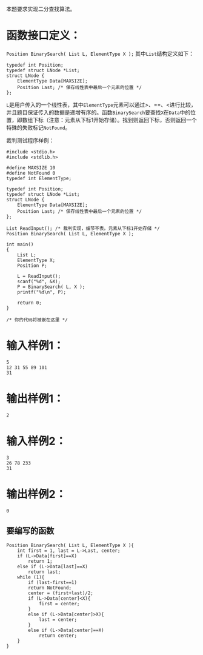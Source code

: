 本题要求实现二分查找算法。
# 函数接口定义：
`Position BinarySearch( List L, ElementType X );`
其中`List`结构定义如下：
```
typedef int Position;
typedef struct LNode *List;
struct LNode {
    ElementType Data[MAXSIZE];
    Position Last; /* 保存线性表中最后一个元素的位置 */
};
```   
`L`是用户传入的一个线性表，其中`ElementType`元素可以通过>、==、<进行比较，并且题目保证传入的数据是递增有序的。函数`BinarySearch`要查找`X`在`Data`中的位置，即数组下标（注意：元素从下标1开始存储）。找到则返回下标，否则返回一个特殊的失败标记`NotFound`。

裁判测试程序样例：
```
#include <stdio.h>
#include <stdlib.h>

#define MAXSIZE 10
#define NotFound 0
typedef int ElementType;

typedef int Position;
typedef struct LNode *List;
struct LNode {
    ElementType Data[MAXSIZE];
    Position Last; /* 保存线性表中最后一个元素的位置 */
};

List ReadInput(); /* 裁判实现，细节不表。元素从下标1开始存储 */
Position BinarySearch( List L, ElementType X );

int main()
{
    List L;
    ElementType X;
    Position P;

    L = ReadInput();
    scanf("%d", &X);
    P = BinarySearch( L, X );
    printf("%d\n", P);

    return 0;
}

/* 你的代码将被嵌在这里 */
```  
# 输入样例1：
```
5
12 31 55 89 101
31
```   
# 输出样例1：
`2`
# 输入样例2：
```
3
26 78 233
31
```    
# 输出样例2：
`0`
## 要编写的函数
```
Position BinarySearch( List L, ElementType X ){
    int first = 1, last = L->Last, center;
    if (L->Data[first]==X)
        return 1;
    else if (L->Data[last]==X)
        return last;
    while (1){
        if (last-first==1)
        return NotFound;
        center = (first+last)/2;
        if (L->Data[center]<X){
            first = center;
        }
        else if (L->Data[center]>X){
            last = center;
        }
        else if (L->Data[center]==X)
            return center;
    }
}
```
